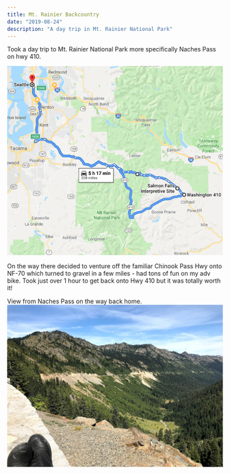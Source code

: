 ```yaml
---
title: Mt. Rainier Backcountry
date: "2019-08-24"
description: "A day trip in Mt. Rainier National Park"
---
```


Took a day trip to Mt. Rainier National Park more specifically Naches Pass on hwy 410.

<a class="carousel-link" onClick={window.displayCarousel()}>![Route](./route.png)</a>

On the way there decided to venture off the familiar Chinook Pass Hwy onto NF-70 which turned to gravel in a few miles - had tons of fun on my adv bike. Took just over 1 hour to get back onto Hwy 410 but it was totally worth it!

View from Naches Pass on the way back home.
<a class="carousel-link" onClick={window.displayCarousel()}>![Naches Pass overlook from hwy 410](./naches_pass.jpg)</a>
